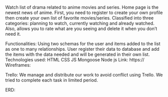 Watch list of drama related to anime movies and series. Home page is the newest news of anime. First, you need to register to create your own profile then create your own list of favorite movies/series. Classified into three categories: planning to watch, currently watching and already watched. Also, allows you to rate what are you seeing and delete it when you don’t need it. 

Functionalities: 
Using two schemas for the user and items added to the list as one to many relationships. User register their data to database and add the items with the data needed and will be generated in their own list. 
Technologies used: HTML CSS JS Mongoose Node js
Link: https://
Wireframes:



















Trello: 
We manage and distribute our work to avoid conflict using Trello. We tried to complete each task in limited period. 

 


ERD: 
 
